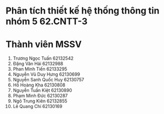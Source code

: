 ﻿# Phân tích thiết kế hệ thống thông tin nhóm 5 62.CNTT-3
# Thành viên                MSSV
1.	Trương Ngọc Tuấn      62132542
2.	Đặng Văn Hải          62132988
3.	Phan Minh Tiến        62133295
4.	Nguyễn Vũ Duy Hưng    62130699
5.	Nguyễn Sanh Quốc Huy  62130757
6.	Hồ Hoàng Kha          62130808
7.	Nguyễn Tuấn Kiệt      62130890
8.	Phạm Minh Đức         62130287
9.	Ngô Trung Kiên        62132855
10. Lê Quang Chí          62130169

